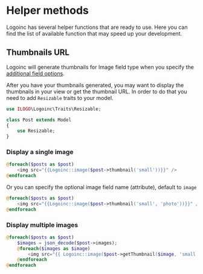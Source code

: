# Helper methods

Logoinc has several helper functions that are ready to use. Here you can find the list of available function that may speed up your development.

## Thumbnails URL

Logoinc will generate thumbnails for Image field type when you specify the [additional field options](../bread/introduction.md#additional-field-options).

After you have your thumbnails generated, you may want to display the thumbnails in your view or get the thumbnail URL. In order to do that you need to add `Resizable` traits to your model.

```php
use ILOGO\Logoinc\Traits\Resizable;

class Post extends Model
{
    use Resizable;
}
```

### Display a single image

```php
@foreach($posts as $post)
    <img src="{{Logoinc::image($post->thumbnail('small'))}}" />
@endforeach
```

Or you can specify the optional image field name \(attribute\), default to `image`

```php
@foreach($posts as $post)
    <img src="{{Logoinc::image($post->thumbnail('small', 'photo'))}}" />
@endforeach
```

### Display multiple images

```php
@foreach($posts as $post)
    $images = json_decode($post->images);
    @foreach($images as $image)
        <img src="{{ Logoinc::image($post->getThumbnail($image, 'small')) }}" />
    @endforeach
@endforeach
```

